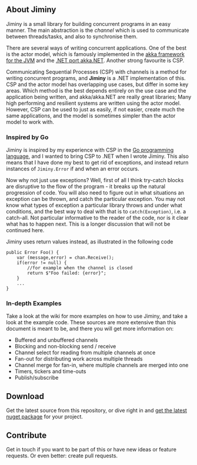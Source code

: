  
## About Jiminy
Jiminy is a small library for building concurrent programs in an easy manner. The main abstraction is the *channel* which is used to communicate between threads/tasks, and also to synchronise them.

There are several ways of writing concurrent applications. One of the best is the actor model, which is famously implemented in the [akka framework for the JVM](http://akka.io) and the [.NET port akka.NET](http://getakka.net). Another strong favourite is CSP.

Communicating Sequential Processes (CSP) with channels is a method for writing concurrent programs, and **Jiminy** is a .NET implementation of this. CSP and the actor model has overlapping use cases, but differ in some key areas. Which method is the best depends entirely on the use case and the application being written, and akka/akka.NET are really great libraries; Many high performing and resilient systems are written using the actor model. However, CSP can be used to just as easily, if not easier, create much the same applications, and the model is sometimes simpler than the actor model to work with.

### Inspired by Go
Jiminy is inspired by my experience with CSP in the [Go programming language](https://golang.org), and I wanted to bring CSP to .NET when I wrote Jiminy. This also means that I have done my best to get rid of exceptions, and instead return instances of `Jiminy.Error` if and when an error occurs.

Now why not just use exceptions? Well, first of all I think try-catch blocks are disruptive to the flow of the program - it breaks up the natural progression of code.
You will also need to figure out in what situations an exception can be thrown, and catch the particular exception. You may not know what types of exception a particular library throws and under what conditions, and the best way to deal with that is to `catch(Exception)`, i.e. a catch-all. Not particular informative to the reader of the code, nor is it clear what has to happen next. This is a longer discussion that will not be continued here.

Jiminy uses return values instead, as illustrated in the following code

	public Error Foo() {
		var (message,error) = chan.Receive();
		if(error != null) {
			//for example when the channel is closed
			return $"Foo failed: {error}";  
		}
		...
	}

### In-depth Examples
Take a look at the wiki for more examples on how to use Jiminy, and take a look at the example code. These sources are more extensive than this document is meant to be, and there you will get more information on:

*	Buffered and unbuffered channels
*	Blocking and non-blocking send / receive
*	Channel select for reading from multiple channels at once
*	Fan-out for distributing work across multiple threads
*	Channel merge for fan-in, where multiple channels are merged into one 
*	Timers, tickers and time-outs
*	Publish/subscribe 

## Download
Get the latest source from this repository, or dive right in and [get the latest nuget package](https://www.nuget.org/packages/Jiminy) for your project.

## Contribute
Get in touch if you want to be part of this or have new ideas or feature requests. Or even better: create pull requests.

